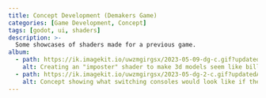 ```yaml
---
title: Concept Development (Demakers Game)
categories: [Game Development, Concept]
tags: [godot, ui, shaders]
description: >-
  Some showcases of shaders made for a previous game.
album:
  - path: https://ik.imagekit.io/uwzmgirgsx/2023-05-09-dg-c.gif?updatedAt=1743041044328
    alt: Creating an "imposter" shader to make 3d models seem like billboards for certain viewports.
  - path: https://ik.imagekit.io/uwzmgirgsx/2023-05-dg-2-c.gif?updatedAt=1743042000681
    alt: Concept showing what switching consoles would look like if they encompassed the entire viewport. Certain objects are visible only to certain viewports.
---
```

